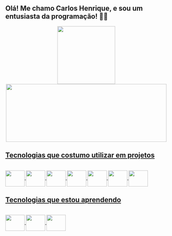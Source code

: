 ## Olá! Me chamo Carlos Henrique, e sou um entusiasta da programação! 🧑‍💻
<div align="center">
  <a href="https://github.com/HenriqueDeveloper">
  <img height="180em" src="https://github-readme-stats.vercel.app/api?username=HenriqueDeveloper&show_icons=true&theme=dark&include_all_commits=true&count_private=true"/>
  <img height="180em" width="500px" src="https://github-readme-stats.vercel.app/api/top-langs/?username=HenriqueDeveloper&layout=compact&langs_count=7&theme=dark"/>
</div>
  
 ## Tecnologias que costumo utilizar em projetos
  
<div style="display: inline_block"><br>
  <img align="center" height="50" width="60" src="https://cdn.jsdelivr.net/gh/devicons/devicon/icons/java/java-original-wordmark.svg" >
  <img align="center" height="50" width="60" src="https://cdn.jsdelivr.net/gh/devicons/devicon/icons/php/php-plain.svg" >
  <img align="center" height="50" width="60" src="https://cdn.jsdelivr.net/gh/devicons/devicon/icons/html5/html5-original-wordmark.svg" >
  <img align="center" height="50" width="60" src="https://cdn.jsdelivr.net/gh/devicons/devicon/icons/css3/css3-original-wordmark.svg" >
  <img align="center" height="50" width="60" src="https://cdn.jsdelivr.net/gh/devicons/devicon/icons/bootstrap/bootstrap-plain-wordmark.svg">
  <img align="center" height="50" width="60" src="https://cdn.jsdelivr.net/gh/devicons/devicon/icons/javascript/javascript-plain.svg" >
  <img align="center" height="50" width="60" src="https://cdn.jsdelivr.net/gh/devicons/devicon/icons/mysql/mysql-original-wordmark.svg" >

</div>
  
  ## Tecnologias que estou aprendendo </h4>
  
<div style="display: inline_block"><br>
  <img align="center" height="50" width="60" src="https://cdn.jsdelivr.net/gh/devicons/devicon/icons/spring/spring-original-wordmark.svg" >
  <img align="center" height="50" width="60" src="https://cdn.jsdelivr.net/gh/devicons/devicon/icons/docker/docker-original-wordmark.svg" >
  <img align="center" height="50" width="60" src="https://cdn.jsdelivr.net/gh/devicons/devicon/icons/mongodb/mongodb-plain-wordmark.svg">
</div>

  

